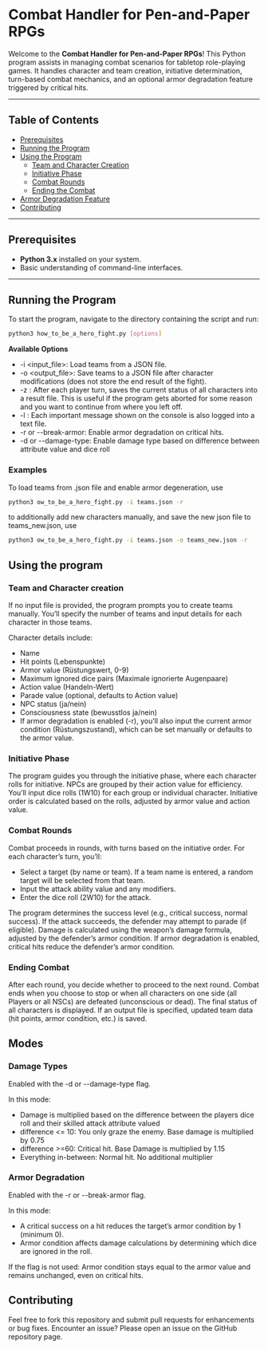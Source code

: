 # Combat Handler for Pen-and-Paper RPGs

Welcome to the **Combat Handler for Pen-and-Paper RPGs**! This Python program assists in managing combat scenarios for tabletop role-playing games. It handles character and team creation, initiative determination, turn-based combat mechanics, and an optional armor degradation feature triggered by critical hits.

---

## Table of Contents
- [Prerequisites](#prerequisites)
- [Running the Program](#running-the-program)
- [Using the Program](#using-the-program)
  - [Team and Character Creation](#team-and-character-creation)
  - [Initiative Phase](#initiative-phase)
  - [Combat Rounds](#combat-rounds)
  - [Ending the Combat](#ending-the-combat)
- [Armor Degradation Feature](#armor-degradation-feature)
- [Contributing](#contributing)

---

## Prerequisites
- **Python 3.x** installed on your system.
- Basic understanding of command-line interfaces.

---

## Running the Program
To start the program, navigate to the directory containing the script and run:

```bash
python3 how_to_be_a_hero_fight.py [options]
```

**Available Options**

* -i <input_file>: Load teams from a JSON file.
* -o <output_file>: Save teams to a JSON file after character modifications (does not store the end result of the fight).
* -z <result file>: After each player turn, saves the current status of all characters into a result file. This is useful if the program gets aborted for some reason and you want to continue from where you left off.
* -l <log file>: Each important message shown on the console is also logged into a text file.
* -r or --break-armor: Enable armor degradation on critical hits.
* -d or --damage-type: Enable damage type based on difference between attribute value and dice roll

### Examples

To load teams from .json file and enable armor degeneration, use

```bash
python3 ow_to_be_a_hero_fight.py -i teams.json -r
```

to additionally add new characters manually, and save the new json file to teams_new.json, use

```bash
python3 ow_to_be_a_hero_fight.py -i teams.json -o teams_new.json -r
```

## Using the program

### Team and Character creation

If no input file is provided, the program prompts you to create teams manually.
You’ll specify the number of teams and input details for each character in those teams.

Character details include:
* Name
* Hit points (Lebenspunkte)
* Armor value (Rüstungswert, 0-9)
* Maximum ignored dice pairs (Maximale ignorierte Augenpaare)
* Action value (Handeln-Wert)
* Parade value (optional, defaults to Action value)
* NPC status (ja/nein)
* Consciousness state (bewusstlos ja/nein)
* If armor degradation is enabled (-r), you’ll also input the current armor condition (Rüstungszustand), which can be set manually or defaults to the armor value.

### Initiative Phase

The program guides you through the initiative phase, where each character rolls for initiative.
NPCs are grouped by their action value for efficiency.
You’ll input dice rolls (1W10) for each group or individual character.
Initiative order is calculated based on the rolls, adjusted by armor value and action value.

### Combat Rounds

Combat proceeds in rounds, with turns based on the initiative order.
For each character’s turn, you’ll:
* Select a target (by name or team). If a team name is entered, a random target will be selected from that team.
* Input the attack ability value and any modifiers.
* Enter the dice roll (2W10) for the attack.

The program determines the success level (e.g., critical success, normal success).
If the attack succeeds, the defender may attempt to parade (if eligible).
Damage is calculated using the weapon’s damage formula, adjusted by the defender’s armor condition.
If armor degradation is enabled, critical hits reduce the defender’s armor condition.

### Ending Combat

After each round, you decide whether to proceed to the next round.
Combat ends when you choose to stop or when all characters on one side (all Players or all NSCs) are defeated (unconscious or dead).
The final status of all characters is displayed.
If an output file is specified, updated team data (hit points, armor condition, etc.) is saved.


## Modes

### Damage Types

Enabled with the -d or --damage-type flag.

In this mode:
* Damage is multiplied based on the difference between the players dice roll and their skilled attack attribute valued
* difference <= 10: You only graze the enemy. Base damage is multiplied by 0.75
* difference >=60: Critical hit. Base Damage is multiplied by 1.15
* Everything in-between: Normal hit. No additional multiplier

### Armor Degradation

Enabled with the -r or --break-armor flag.

In this mode:
* A critical success on a hit reduces the target’s armor condition by 1 (minimum 0).
* Armor condition affects damage calculations by determining which dice are ignored in the roll.

If the flag is not used:
Armor condition stays equal to the armor value and remains unchanged, even on critical hits.

## Contributing

Feel free to fork this repository and submit pull requests for enhancements or bug fixes.
Encounter an issue? Please open an issue on the GitHub repository page.
